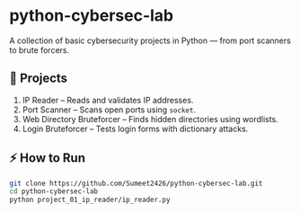 # python-cybersec-lab
A collection of basic cybersecurity projects in Python — from port scanners to brute forcers.


## 📂 Projects
1. IP Reader – Reads and validates IP addresses.
2. Port Scanner – Scans open ports using `socket`.
3. Web Directory Bruteforcer – Finds hidden directories using wordlists.
4. Login Bruteforcer – Tests login forms with dictionary attacks.

## ⚡ How to Run
```bash
git clone https://github.com/Sumeet2426/python-cybersec-lab.git
cd python-cybersec-lab
python project_01_ip_reader/ip_reader.py
